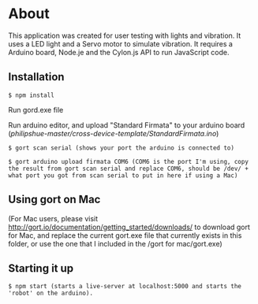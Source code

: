 # About

This application was created for user testing with lights and vibration. It uses a LED light and a Servo motor to simulate vibration. 
It requires a Arduino board, Node.je and the Cylon.js API to run JavaScript code.

## Installation
```
$ npm install
```
Run gord.exe file

Run arduino editor, and upload "Standard Firmata" to your arduino board  (*philipshue-master/cross-device-template/StandardFirmata.ino*)
```
$ gort scan serial (shows your port the arduino is connected to)
```
```
$ gort arduino upload firmata COM6 (COM6 is the port I'm using, copy the result from gort scan serial and replace COM6, should be /dev/ +
what port you got from scan serial to put in here if using a Mac)
```
## Using gort on Mac
(For Mac users, please visit http://gort.io/documentation/getting_started/downloads/ to download gort for Mac, and replace the current gort.exe file that currently exists in this folder, or use the one that I included in the /gort for mac/gort.exe)

## Starting it up
```
$ npm start (starts a live-server at localhost:5000 and starts the 'robot' on the arduino).
```





